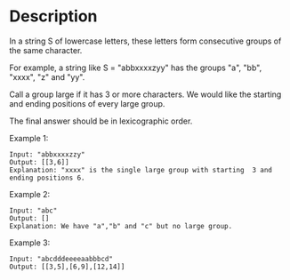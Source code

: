 # Description
In a string S of lowercase letters, these letters form consecutive groups of the same character.

For example, a string like S = "abbxxxxzyy" has the groups "a", "bb", "xxxx", "z" and "yy".

Call a group large if it has 3 or more characters.  We would like the starting and ending positions of every large group.

The final answer should be in lexicographic order.

 

Example 1:
~~~
Input: "abbxxxxzzy"
Output: [[3,6]]
Explanation: "xxxx" is the single large group with starting  3 and ending positions 6.
~~~

Example 2:
~~~
Input: "abc"
Output: []
Explanation: We have "a","b" and "c" but no large group.
~~~

Example 3:
~~~
Input: "abcdddeeeeaabbbcd"
Output: [[3,5],[6,9],[12,14]]
~~~